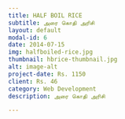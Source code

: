 ```yaml
---
title: HALF BOIL RICE
subtitle: அரை கொதி அரிசி
layout: default
modal-id: 6
date: 2014-07-15
img: halfboiled-rice.jpg
thumbnail: hbrice-thumbnail.jpg
alt: image-alt
project-date: Rs. 1150
client: Rs. 46
category: Web Development
description: அரை கொதி அரிசி

---
```

